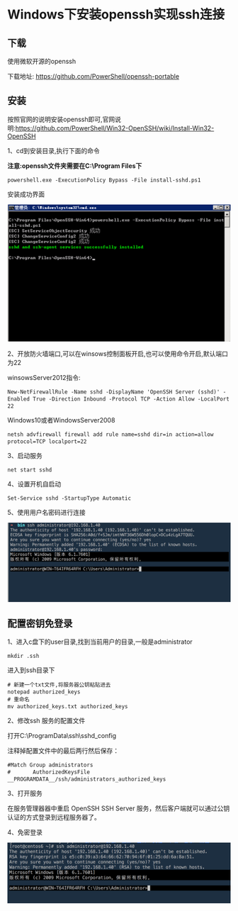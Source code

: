 # Windows下安装openssh实现ssh连接

## 下载

使用微软开源的openssh

下载地址: https://github.com/PowerShell/openssh-portable

## 安装

按照官网的说明安装openssh即可,官网说明:https://github.com/PowerShell/Win32-OpenSSH/wiki/Install-Win32-OpenSSH

1、cd到安装目录,执行下面的命令

**注意:openssh文件夹需要在C:\Program Files下**

```
powershell.exe -ExecutionPolicy Bypass -File install-sshd.ps1
```

安装成功界面

![image-20190704220157343](images/image-20190704220157343.png)

2、开放防火墙端口,可以在winsows控制面板开启,也可以使用命令开启,默认端口为22

winsowsServer2012指令:

```
New-NetFirewallRule -Name sshd -DisplayName 'OpenSSH Server (sshd)' -Enabled True -Direction Inbound -Protocol TCP -Action Allow -LocalPort 22
```

Windows10或者WindowsServer2008

```
netsh advfirewall firewall add rule name=sshd dir=in action=allow protocol=TCP localport=22
```

3、启动服务

```
net start sshd
```

4、设置开机自启动

```
Set-Service sshd -StartupType Automatic
```

5、使用用户名密码进行连接

![image-20190704220318958](images/image-20190704220318958.png)

## 配置密钥免登录

1、进入c盘下的user目录,找到当前用户的目录,一般是administrator

```
mkdir .ssh
```

进入到ssh目录下

```
# 新建一个txt文件,将服务器公钥粘贴进去
notepad authorized_keys
# 重命名
mv authorized_keys.txt authorized_keys
```

2、修改ssh 服务的配置文件

打开C:\ProgramData\ssh\sshd_config

注释掉配置文件中的最后两行然后保存：

```
#Match Group administrators
#       AuthorizedKeysFile __PROGRAMDATA__/ssh/administrators_authorized_keys
```

3、打开服务

在服务管理器器中重启 OpenSSH SSH Server 服务，然后客户端就可以通过公钥认证的方式登录到远程服务器了。

4、免密登录



![image-20190704222509633](images/image-20190704222509633.png)